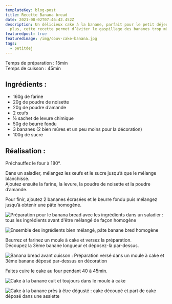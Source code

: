 ```yaml
---
templateKey: blog-post
title: Recette Banana bread
date: 2021-08-02T07:46:42.452Z
description: Un délicieux cake à la banane, parfait pour le petit déjeuner. De
  plus, cette recette permet d’éviter le gaspillage des bananes trop mûres.
featuredpost: true
featuredimage: /img/couv-cake-banana.jpg
tags:
  - petitdej
---
```

Temps de préparation : 15min\
Temps de cuisson : 45min

## Ingrédients :

* 160g de farine
* 20g de poudre de noisette
* 20g de poudre d’amande
* 2 œufs
* ½ sachet de levure chimique
* 50g de beurre fondu
* 3 bananes (2 bien mûres et un peu moins pour la décoration)
* 100g de sucre

## Réalisation :

Préchauffez le four à 180°.

Dans un saladier, mélangez les œufs et le sucre jusqu’à que le mélange blanchisse.\
Ajoutez ensuite la farine, la levure, la poudre de noisette et la poudre d’amande.

Pour finir, ajoutez 2 bananes écrasées et le beurre fondu puis mélangez jusqu’à obtenir une pâte homogène.

![Préparation pour le banana bread avec les ingrédients dans un saladier : tous les ingrédients avant d'être mélangé de façon homogène](/img/prepa-banana.jpg "Préparation pour le banana bread")

![Ensemble des ingrédients bien mélangé, pâte banane bred homogène ](/img/prepa-fini-banane.jpg "Préparation banane bref prête ")

Beurrez et farinez un moule à cake et versez la préparation.\
Découpez la 3ème banane longueur et déposez-là par-dessus.

![Banana bread avant cuisson : Préparation versé dans un moule à cake et 3ème banane déposé par-dessus en décoration ](/img/cake-banane-avant-cuisson.jpg "Cake avant cuisson ")

Faites cuire le cake au four pendant 40 à 45min.

![Cake à la banane cuit et toujours dans le moule à cake ](/img/cake-cuit.jpg "Cake à la banane cuit ")

![Cake à la banane près à être dégusté : cake découpé et part de cake déposé dans une assiette ](/img/cake-banane.png "Cake à la banane près à être dégusté ")